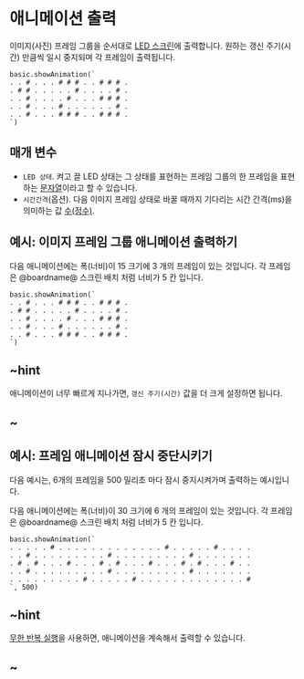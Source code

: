 # 애니메이션 출력

이미지(사진) 프레임 그룹을 순서대로 [LED 스크린](/device/screen)에 출력합니다. 원하는 갱신 주기(시간) 만큼씩 일시 중지되며 각 프레임이 출력됩니다.

```sig
basic.showAnimation(`
. . # . . . # # # . . # # # .
. # # . . . . . # . . . . # .
. . # . . . . # . . . # # # .
. . # . . . # . . . . . . # .
. . # . . . # # # . . # # # .
`)
```

## 매개 변수

* `LED 상태`. 켜고 끌 LED 상태는 그 상태를 표현하는 프레임 그룹의 한 프레임을 표현하는 [문자열](/types/string)이라고 할 수 있습니다.
* `시간간격`(옵션). 다음 이미지 프레임 상태로 바꿀 때까지 기다리는 시간 간격(ms)을 의미하는 값 [수(정수)](/types/number).

## 예시: 이미지 프레임 그룹 애니메이션 출력하기

다음 애니메이션에는 폭(너비)이 15 크기에 3 개의 프레임이 있는 것입니다. 각 프레임은 @boardname@ 스크린 배치 처럼 너비가 5 칸 입니다.

```blocks
basic.showAnimation(`
. . # . . . # # # . . # # # .
. # # . . . . . # . . . . # .
. . # . . . . # . . . # # # .
. . # . . . # . . . . . . # .
. . # . . . # # # . . # # # .
`)
```

## ~hint

애니메이션이 너무 빠르게 지나가면, `갱신 주기(시간)` 값을 더 크게 설정하면 됩니다.

## ~

## 예시: 프레임 애니메이션 잠시 중단시키기

다음 예시는, 6개의 프레임을 500 밀리초 마다 잠시 중지시켜가며 출력하는 예시입니다.

다음 애니메이션에는 폭(너비)이 30 크기에 6 개의 프레임이 있는 것입니다. 각 프레임은 @boardname@ 스크린 배치 처럼 너비가 5 칸 입니다.

```blocks
basic.showAnimation(`
. . . . . # . . . . . . . . . . . . . # . . . . . # . . . .
. . # . . . . . . . . . # . . . . . . . . . # . . . . . . .
. # . # . . . # . . . # . # . . . # . . . # . # . . . # . .
. . # . . . . . . . . . # . . . . . . . . . # . . . . . . .
. . . . . . . . . # . . . . . # . . . . . . . . . . . . . #
`, 500)
```

## ~hint

[무한 반복 실행](/reference/basic/forever)을 사용하면, 애니메이션을 계속해서 출력할 수 있습니다.

## ~
